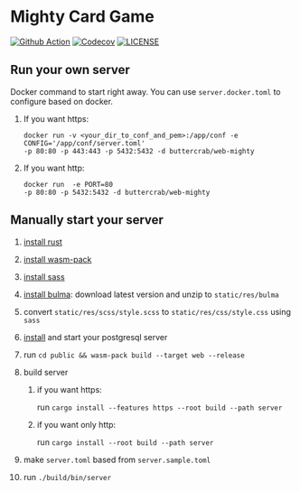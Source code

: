 # Mighty Card Game

[![Github Action](https://img.shields.io/github/workflow/status/buttercrab/web-mighty/build?style=flat-square)](https://github.com/buttercrab/web-mighty/actions)
[![Codecov](https://img.shields.io/codecov/c/github/buttercrab/web-mighty?style=flat-square)](https://codecov.io/gh/buttercrab/web-mighty)
[![LICENSE](https://img.shields.io/github/license/buttercrab/web-mighty?style=flat-square)](https://github.com/buttercrab/web-mighty/blob/master/LICENSE)

## Run your own server

Docker command to start right away.
You can use `server.docker.toml` to configure based on docker.

1. If you want https:
    ```shell script
    docker run -v <your_dir_to_conf_and_pem>:/app/conf -e CONFIG='/app/conf/server.toml' 
   -p 80:80 -p 443:443 -p 5432:5432 -d buttercrab/web-mighty
    ```

1. If you want http:
    ```shell script
    docker run  -e PORT=80 
   -p 80:80 -p 5432:5432 -d buttercrab/web-mighty
    ```

## Manually start your server

1. [install rust](https://www.rust-lang.org/tools/install)

1. [install wasm-pack](https://rustwasm.github.io/wasm-pack/installer/)

1. [install sass](https://sass-lang.com/install)

1. [install bulma](https://bulma.io/): download latest version and unzip to `static/res/bulma`

1. convert `static/res/scss/style.scss` to `static/res/css/style.css` using `sass`

1. [install](https://www.postgresql.org/download/) and start your postgresql server

1. run `cd public && wasm-pack build --target web --release`

1. build server

    1) if you want https:

       run `cargo install --features https --root build --path server`

    1) if you want only http:

       run `cargo install --root build --path server`

1. make `server.toml` based from `server.sample.toml`

1. run `./build/bin/server`